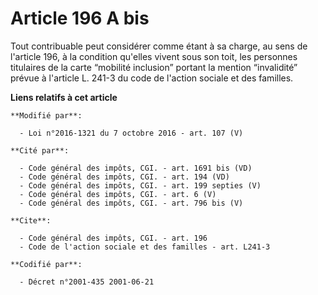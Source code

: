 # Article 196 A bis

Tout contribuable peut considérer comme étant à sa charge, au sens de l'article 196, à la condition qu'elles vivent sous son
toit, les personnes titulaires de la   carte “mobilité inclusion” portant la mention “invalidité”  prévue à l'article L.
241-3 du code de l'action sociale et des familles.

**Liens relatifs à cet article**

	**Modifié par**:

	  - Loi n°2016-1321 du 7 octobre 2016 - art. 107 (V)

	**Cité par**:

	  - Code général des impôts, CGI. - art. 1691 bis (VD)
	  - Code général des impôts, CGI. - art. 194 (VD)
	  - Code général des impôts, CGI. - art. 199 septies (V)
	  - Code général des impôts, CGI. - art. 6 (V)
	  - Code général des impôts, CGI. - art. 796 bis (V)

	**Cite**:

	  - Code général des impôts, CGI. - art. 196
	  - Code de l'action sociale et des familles - art. L241-3

	**Codifié par**:

	  - Décret n°2001-435 2001-06-21
